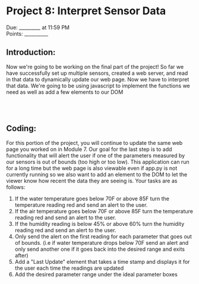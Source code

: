 
# Project 8: Interpret Sensor Data
Due: _________ at 11:59 PM <br>
Points: __________


## Introduction:
Now we're going to be working on the final part of the project! So far we have successfully set up multiple sensors, created a web server, and read in that data to dynamically update our web page. Now we have to interpret that data. We're going to be using javascript to implement the functions we need as well as add a few elements to our DOM

<br><br>


## Coding:
For this portion of the project, you will continue to update the same web page you worked on in Module 7. Our goal for the last step is to add functionality that will alert the user if one of the parameters measured by our sensors is out of bounds (too high or too low). This application can run for a long time but the web page is also viewable even if app.py is not currently running so we also want to add an element to the DOM to let the viewer know how recent the data they are seeing is. Your tasks are as follows:

1. If the water temperature goes below 70F or above 85F turn the temperature reading red and send an alert to the user.
2. If the air temperature goes below 70F or above 85F turn the temperature reading red and send an alert to the user.
3. If the humidity reading is below 45% or above 60% turn the humidity reading red and send an alert to the user.
4. Only send the alert on the first reading for each parameter that goes out of bounds. (i.e if water temperature drops below 70F send an alert and only send another one if it goes back into the desired range and exits after)
5. Add a "Last Update" element that takes a time stamp and displays it for the user each time the readings are updated
6. Add the desired parameter range under the ideal parameter boxes





















